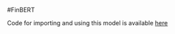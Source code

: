 #FinBERT

Code for importing and using this model is available [here](https://github.com/ipuneetrathore/BERT_models)
